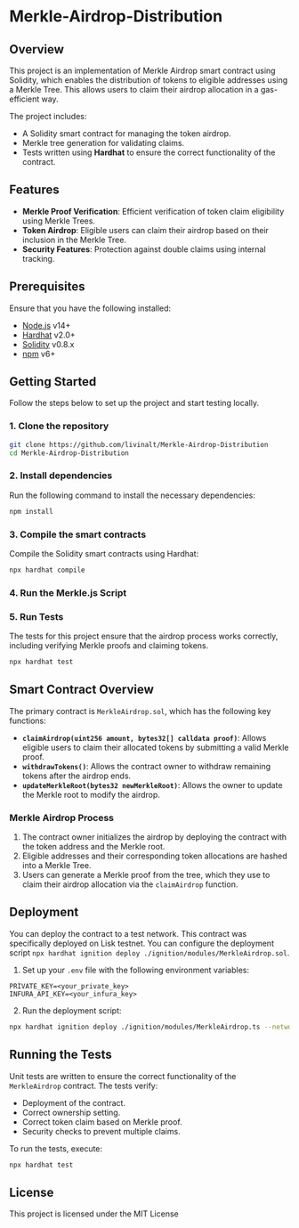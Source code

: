 # Merkle-Airdrop-Distribution


## Overview

This project is an implementation of Merkle Airdrop smart contract using Solidity, which enables the distribution of tokens to eligible addresses using a Merkle Tree. This allows users to claim their airdrop allocation in a gas-efficient way. 

The project includes:

- A Solidity smart contract for managing the token airdrop.
- Merkle tree generation for validating claims.
- Tests written using **Hardhat** to ensure the correct functionality of the contract.

## Features

- **Merkle Proof Verification**: Efficient verification of token claim eligibility using Merkle Trees.
- **Token Airdrop**: Eligible users can claim their airdrop based on their inclusion in the Merkle Tree.
- **Security Features**: Protection against double claims using internal tracking.

## Prerequisites

Ensure that you have the following installed:

- [Node.js](https://nodejs.org/en/download/) v14+ 
- [Hardhat](https://hardhat.org/getting-started/) v2.0+
- [Solidity](https://soliditylang.org/) v0.8.x
- [npm](https://www.npmjs.com/) v6+

## Getting Started

Follow the steps below to set up the project and start testing locally.

### 1. Clone the repository

```bash
git clone https://github.com/livinalt/Merkle-Airdrop-Distribution
cd Merkle-Airdrop-Distribution
```

### 2. Install dependencies

Run the following command to install the necessary dependencies:

```bash
npm install
```

### 3. Compile the smart contracts

Compile the Solidity smart contracts using Hardhat:

```bash
npx hardhat compile
```

### 4. Run the Merkle.js Script

### 5. Run Tests

The tests for this project ensure that the airdrop process works correctly, including verifying Merkle proofs and claiming tokens.

```bash
npx hardhat test
```

## Smart Contract Overview

The primary contract is `MerkleAirdrop.sol`, which has the following key functions:

- **`claimAirdrop(uint256 amount, bytes32[] calldata proof)`**: Allows eligible users to claim their allocated tokens by submitting a valid Merkle proof.
- **`withdrawTokens()`**: Allows the contract owner to withdraw remaining tokens after the airdrop ends.
- **`updateMerkleRoot(bytes32 newMerkleRoot)`**: Allows the owner to update the Merkle root to modify the airdrop.

### Merkle Airdrop Process

1. The contract owner initializes the airdrop by deploying the contract with the token address and the Merkle root.
2. Eligible addresses and their corresponding token allocations are hashed into a Merkle Tree.
3. Users can generate a Merkle proof from the tree, which they use to claim their airdrop allocation via the `claimAirdrop` function.


## Deployment

You can deploy the contract to a test network. This contract was specifically deployed on Lisk testnet. You can configure the deployment script `npx hardhat ignition deploy ./ignition/modules/MerkleAirdrop.sol`.

1. Set up your `.env` file with the following environment variables:

```env
PRIVATE_KEY=<your_private_key>
INFURA_API_KEY=<your_infura_key>
```

2. Run the deployment script:

```bash
npx hardhat ignition deploy ./ignition/modules/MerkleAirdrop.ts --network lisk-sepolia
```

## Running the Tests

Unit tests are written to ensure the correct functionality of the `MerkleAirdrop` contract. The tests verify:

- Deployment of the contract.
- Correct ownership setting.
- Correct token claim based on Merkle proof.
- Security checks to prevent multiple claims.

To run the tests, execute:

```bash
npx hardhat test
```


## License

This project is licensed under the MIT License

